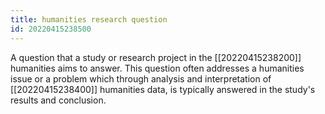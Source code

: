 ```yaml
---
title: humanities research question
id: 20220415238500
---
```


A question that a study or research project in the [[20220415238200]] humanities aims to answer. This question often addresses a humanities issue or a problem which through analysis and interpretation of [[20220415238400]] humanities data, is typically answered in the study's results and conclusion.

